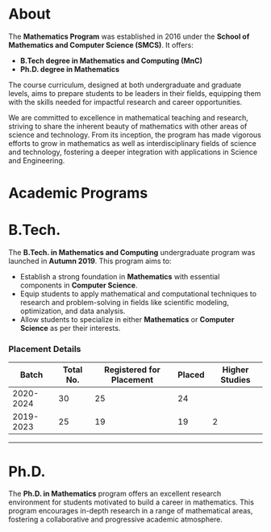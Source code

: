 # About

The **Mathematics Program** was established in 2016 under the **School of Mathematics and Computer Science (SMCS)**. It offers:
- **B.Tech degree in Mathematics and Computing (MnC)**
- **Ph.D. degree in Mathematics**

The course curriculum, designed at both undergraduate and graduate levels, aims to prepare students to be leaders in their fields, equipping them with the skills needed for impactful research and career opportunities.

We are committed to excellence in mathematical teaching and research, striving to share the inherent beauty of mathematics with other areas of science and technology. From its inception, the program has made vigorous efforts to grow in mathematics as well as interdisciplinary fields of science and technology, fostering a deeper integration with applications in Science and Engineering.

# Academic Programs

# B.Tech.

The **B.Tech. in Mathematics and Computing** undergraduate program was launched in **Autumn 2019**. This program aims to:
- Establish a strong foundation in **Mathematics** with essential components in **Computer Science**.
- Equip students to apply mathematical and computational techniques to research and problem-solving in fields like scientific modeling, optimization, and data analysis.
- Allow students to specialize in either **Mathematics** or **Computer Science** as per their interests.

### Placement Details
| Batch       | Total No. | Registered for Placement | Placed | Higher Studies |
|-------------|-----------|--------------------------|--------|----------------|
| 2020-2024   | 30        | 25                       | 24     |                |
| 2019-2023   | 25        | 19                       | 19     | 2              |

---

# Ph.D.

The **Ph.D. in Mathematics** program offers an excellent research environment for students motivated to build a career in mathematics. This program encourages in-depth research in a range of mathematical areas, fostering a collaborative and progressive academic atmosphere.

 
 